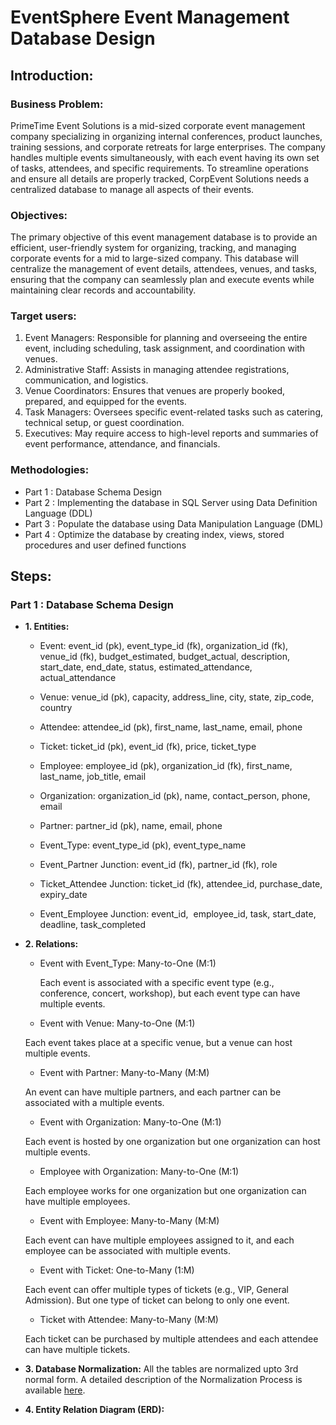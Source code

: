 # EventSphere Event Management Database Design

## Introduction:

### Business Problem:

PrimeTime Event Solutions is a mid-sized corporate event management company specializing in organizing internal conferences, product launches, training sessions, and corporate retreats for large enterprises. The company handles multiple events simultaneously, with each event having its own set of tasks, attendees, and specific requirements. To streamline operations and ensure all details are properly tracked, CorpEvent Solutions needs a centralized database to manage all aspects of their events.

### Objectives:

The primary objective of this event management database is to provide an efficient, user-friendly system for organizing, tracking, and managing corporate events for a mid to large-sized company. This database will centralize the management of event details, attendees, venues, and tasks, ensuring that the company can seamlessly plan and execute events while maintaining clear records and accountability.

### Target users:

1. Event Managers: Responsible for planning and overseeing the entire event, including scheduling, task assignment, and coordination with venues.
2. Administrative Staff: Assists in managing attendee registrations, communication, and logistics.
3. Venue Coordinators: Ensures that venues are properly booked, prepared, and equipped for the events.
4. Task Managers: Oversees specific event-related tasks such as catering, technical setup, or guest coordination.
5. Executives: May require access to high-level reports and summaries of event performance, attendance, and financials.

### Methodologies:

* Part 1 : Database Schema Design
* Part 2 : Implementing the database in SQL Server using Data Definition Language (DDL)
* Part 3 : Populate the database using Data Manipulation Language (DML)
* Part 4 : Optimize the database by creating index, views, stored procedures and user defined functions 
  
## Steps:

### Part 1 : Database Schema Design

* **1. Entities:**

  * Event: event_id (pk), event_type_id (fk), organization_id (fk), venue_id (fk), budget_estimated, budget_actual, description, start_date, end_date, status, estimated_attendance, actual_attendance
  
  * Venue: venue_id (pk), capacity, address_line, city, state, zip_code, country
  
  * Attendee: attendee_id (pk), first_name, last_name, email, phone
  
  * Ticket: ticket_id (pk), event_id (fk), price, ticket_type
  
  * Employee: employee_id (pk), organization_id (fk), first_name, last_name, job_title, email
  
  * Organization: organization_id (pk), name, contact_person, phone, email
  
  * Partner: partner_id (pk), name, email, phone
  
  * Event_Type: event_type_id (pk), event_type_name
  
  * Event_Partner Junction: event_id (fk), partner_id (fk), role
  
  * Ticket_Attendee Junction: ticket_id (fk), attendee_id, purchase_date, expiry_date
  
  * Event_Employee Junction: event_id,  employee_id, task, start_date, deadline, task_completed
  
* **2. Relations:**

  * Event with Event_Type: Many-to-One (M:1)

    Each event is associated with a specific event type (e.g., conference, concert, workshop), but each event type can have multiple events. 
  
  * Event with Venue: Many-to-One (M:1)
  
  Each event takes place at a specific venue, but a venue can host multiple events. 
  
  * Event with Partner: Many-to-Many (M:M)
  
  An event can have multiple partners, and each partner can be associated with a multiple events.
  
  * Event with Organization: Many-to-One (M:1)
  
  Each event is hosted by one organization but one organization can host multiple events. 

  * Employee with Organization: Many-to-One (M:1)
  
  Each employee works for one organization but one organization can have multiple employees.
  
  * Event with Employee: Many-to-Many (M:M)
  
  Each event can have multiple employees assigned to it, and each employee can be associated with multiple events. 
  
  * Event with Ticket: One-to-Many (1:M)
  
  Each event can offer multiple types of tickets (e.g., VIP, General Admission). But one type of ticket can belong to only one event.
  
  * Ticket with Attendee: Many-to-Many (M:M)
  
  Each ticket can be purchased by multiple attendees and each attendee can have multiple tickets. 

* **3. Database Normalization:**
All the tables are normalized upto 3rd normal form. A detailed description of the Normalization Process is available [here]().

* **4. Entity Relation Diagram (ERD):**
